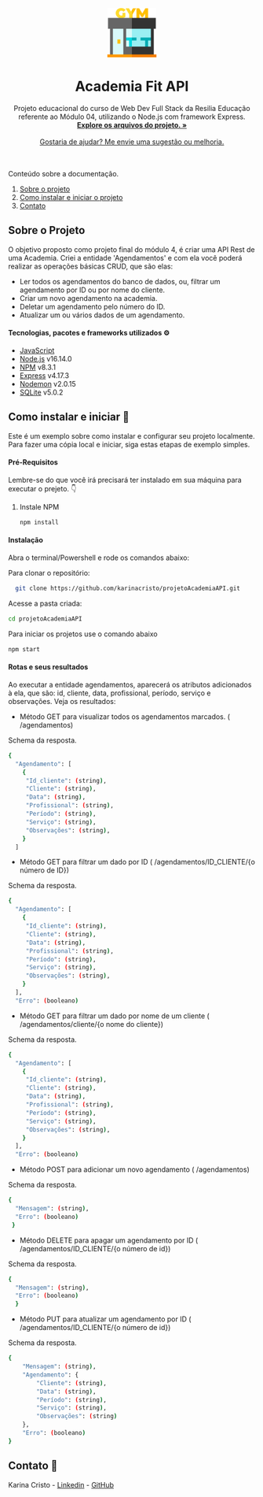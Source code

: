 <div align="center">
  <a href="https://github.com/karinacristo/projetoAcademiaAPI">
    <img src="src/image/academiaLogo.png" alt="Logo JavaScript" width="100" height="100">
  </a>
  
  <h1 align="center">Academia Fit API</h1>
  
  <p align="center">
   Projeto educacional do curso de Web Dev Full Stack da Resilia Educação referente ao Módulo 04, utilizando o Node.js com framework Express.
   <br />
    <a href="https://github.com/karinacristo/projetoAcademiaAPI"><strong>Explore os arquivos do projeto. »</strong></a>
    <br />
    <br />
    <a href="https://github.com/karinacristo/projetoAcademiaAPI/issues">Gostaria de ajudar? Me envie uma sugestão ou melhoria.</a>
</div>
<br />
<br />
  <summary>Conteúdo sobre a documentação.</summary>
  <ol>
    <li>
      <a href="#sobre-o-projeto">Sobre o projeto</a>
    </li>
    <li>
      <a href="#como-instalar-e-iniciar">Como instalar e iniciar o projeto</a>
    </li>
    <li><a href="#contato">Contato</a></li>
  </ol>
  
  ## Sobre o Projeto
  
  O objetivo proposto como projeto final do módulo 4, é criar uma API Rest de uma Academia. Criei a entidade 'Agendamentos' e com ela você poderá realizar as operações básicas CRUD, que são elas:
  <br />
  * Ler todos os agendamentos do banco de dados, ou, filtrar um agendamento por ID ou por nome do cliente.
  * Criar um novo agendamento na academia.
  * Deletar um agendamento pelo número do ID.
  * Atualizar um ou vários dados de um agendamento.

  #### Tecnologias, pacotes e frameworks utilizados ⚙️
 
  * [JavaScript](https://www.javascript.com/)
  * [Node.js](https://nodejs.org/en/) v16.14.0
  * [NPM](https://www.npmjs.com/) v8.3.1
  * [Express](https://www.npmjs.com/package/express) v4.17.3
  * [Nodemon](https://www.npmjs.com/package/nodemon) v2.0.15
  * [SQLite](https://www.sqlite.org/index.html) v5.0.2


 ## Como instalar e iniciar 🏁
  
 Este é um exemplo sobre como instalar e configurar seu projeto localmente. Para fazer uma cópia local e iniciar, siga estas etapas de exemplo simples.

#### Pré-Requisitos

Lembre-se do que você irá precisará ter instalado em sua máquina para executar o prejeto. 👇
1. Instale NPM
   ```sh
   npm install
   ```
   
  #### Instalação
  
  Abra o terminal/Powershell e rode os comandos abaixo:

Para clonar o repositório:
 ```sh
   git clone https://github.com/karinacristo/projetoAcademiaAPI.git
   ```
Acesse a pasta criada:
```sh
cd projetoAcademiaAPI
```
Para iniciar os projetos use o comando abaixo
```sh
npm start
```

#### Rotas e seus resultados

Ao executar a entidade agendamentos, aparecerá os atributos adicionados à ela, que são: id, cliente, data, profissional, período, serviço e observações. Veja os resultados:

* Método GET para visualizar todos os agendamentos marcados. ( /agendamentos)

Schema da resposta. 
```sh
{
  "Agendamento": [
    {
     "Id_cliente": (string),
     "Cliente": (string),
     "Data": (string),
     "Profissional": (string),
     "Período": (string),
     "Serviço": (string),
     "Observações": (string),
    }
  ]
  ```
  
  * Método GET para filtrar um dado por ID ( /agendamentos/ID_CLIENTE/{o número de ID})

Schema da resposta. 
```sh
{
  "Agendamento": [
    {
     "Id_cliente": (string),
     "Cliente": (string),
     "Data": (string),
     "Profissional": (string),
     "Período": (string),
     "Serviço": (string),
     "Observações": (string),
    }
  ],
  "Erro": (booleano)
  ```
  * Método GET para filtrar um dado por nome de um cliente ( /agendamentos/cliente/{o nome do cliente})

Schema da resposta. 
```sh
{
  "Agendamento": [
    {
     "Id_cliente": (string),
     "Cliente": (string),
     "Data": (string),
     "Profissional": (string),
     "Período": (string),
     "Serviço": (string),
     "Observações": (string),
    }
  ],
  "Erro": (booleano)
  ```
  * Método POST para adicionar um novo agendamento ( /agendamentos)

Schema da resposta. 
```sh
{
  "Mensagem": (string),
  "Erro": (booleano)
 }
  ```
  * Método DELETE para apagar um agendamento por ID ( /agendamentos/ID_CLIENTE/{o número de id})

Schema da resposta. 
```sh
{
  "Mensagem": (string),
  "Erro": (booleano)
  }
  ```
  * Método PUT para atualizar um agendamento por ID ( /agendamentos/ID_CLIENTE/{o número de id})

Schema da resposta. 
```sh
{
	"Mensagem": (string),
	"Agendamento": {
		"Cliente": (string),
		"Data": (string),
		"Período": (string),
		"Serviço": (string),
		"Observações": (string)
	},
	"Erro": (booleano)
}
  ```
  ## Contato 📝

Karina Cristo - [Linkedin](https://www.linkedin.com/feed/) - [GitHub](https://github.com/karinacristo)
  



   
   
   
   
   
   
   
   
  
  
